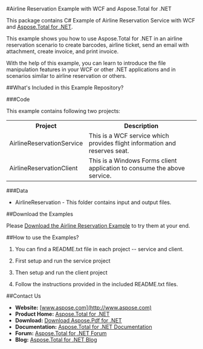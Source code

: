 #Airline Reservation Example with WCF and Aspose.Total for .NET

This package contains C# Example of Airline Reservation Service with WCF and [Aspose.Total for .NET](http://www.aspose.com/categories/.net-components/aspose.total-for-.net/default.aspx).

This example shows you how to use Aspose.Total for .NET in an airline reservation scenario to create barcodes, airline ticket, send an email with attachment, create invoice, and print invoice. 

With the help of this example, you can learn to introduce the file manipulation features in your WCF or other .NET applications and in scenarios similar to airline reservation or others.

##What's Included in this Example Repository?

###Code

This example contains following two projects:

<table>
  <tr><th>Project<th>Description</th></tr>
  <tr><td>AirlineReservationService</td><td>This is a WCF service which provides flight information and reserves seat.</td></tr>
  <tr><td>AirlineReservationClient</td><td>This is a Windows Forms client application to consume the above service.</td></tr>
 </table>

###Data

+ AirlineReservation - This folder contains input and output files.


##Download the Examples

Please [Download the Airline Reservation Example](https://github.com/asposetotal/Airline-Reservation-Example/downloads) to try them at your end.


##How to use the Examples?

1. You can find a README.txt file in each project -- service and client.

2. First setup and run the service project

3. Then setup and run the client project

4. Follow the instructions provided in the included README.txt files.


##Contact Us

+ **Website:** [www.aspose.com](http://www.aspose.com)
+ **Product Home:** [Aspose.Total for .NET](http://www.aspose.com/categories/.net-components/aspose.total-for-.net/default.aspx)
+ **Download:** [Download Aspose.Pdf for .NET](http://www.aspose.com/community/files/51/.net-components/aspose.total-for-.net/default.aspx)
+ **Documentation:** [Aspose.Total for .NET Documentation](http://www.aspose.com/documentation/default.aspx)
+ **Forum:** [Aspose.Total for .NET Forum](http://www.aspose.com/community/forums/aspose.total-product-family/442/showforum.aspx)
+ **Blog:** [Aspose.Total for .NET Blog](http://www.aspose.com/blogs/index.php)



